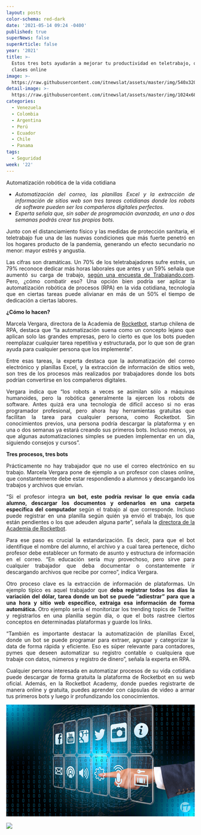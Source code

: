 ```yaml
---
layout: posts
color-schema: red-dark
date: '2021-05-14 09:24 -0400'
published: true
superNews: false
superArticle: false
year: '2021'
title: >-
  Estos tres bots ayudarán a mejorar tu productividad en teletrabajo, oficina y
  clases online
image: >-
  https://raw.githubusercontent.com/itnewslat/assets/master/img/540x320/Bots-p.jpg
detail-image: >-
  https://raw.githubusercontent.com/itnewslat/assets/master/img/1024x680/Bots-g.jpg
categories:
  - Venezuela
  - Colombia
  - Argentina
  - Perú
  - Ecuador
  - Chile
  - Panama
tags:
  - Seguridad
week: '22'
---
```

<p style="text-align: justify;">Automatización robótica de la vida cotidiana</p>
<p style="text-align: justify;"><strong></strong></p>

<ul style="text-align: justify;">
	<li><em>Automatización del correo, las planillas Excel y la extracción de información de sitios web son tres tareas cotidianas donde los robots de software pueden ser los compañeros digitales perfectos. </em></li>
	<li><em>Experta señala que, sin saber de programación avanzada, en una o dos semanas podrás crear tus propios bots.</em></li>
</ul>
<p style="text-align: justify;">Junto con el distanciamiento físico y las medidas de protección sanitaria, el teletrabajo fue una de las nuevas condiciones que más fuerte penetró en los hogares producto de la pandemia, generando un efecto secundario no menor: mayor estrés y angustia.</p>
<p style="text-align: justify;">Las cifras son dramáticas. Un 70% de los teletrabajadores sufre estrés, un 79% reconoce dedicar más horas laborales que antes y un 59% señala que aumentó su carga de trabajo, <a href="https://www.latercera.com/que-pasa/noticia/trabajar-desde-casa-no-era-lo-que-imaginabamos-70-de-los-teletrabajadores-en-chile-sufre-estres/AQCAVIMUXFFNPDBTUSV5Q7ZBOI/">según una encuesta de Trabajando.com</a>. Pero, ¿cómo combatir eso? Una opción bien podría ser aplicar la automatización robótica de procesos (RPA) en la vida cotidiana, tecnología que en ciertas tareas puede alivianar en más de un 50% el tiempo de dedicación a ciertas labores.</p>
<p style="text-align: justify;"><strong>¿Cómo lo hacen?</strong></p>
<p style="text-align: justify;">Marcela Vergara, directora de la Academia de <a href="https://rocketbot.co/#!/">Rocketbot</a>, startup chilena de RPA, destaca que “la automatización suena como un concepto lejano que aplican solo las grandes empresas, pero lo cierto es que los bots pueden reemplazar cualquier tarea repetitiva y estructurada, por lo que son de gran ayuda para cualquier persona que los implemente”.</p>
<p style="text-align: justify;">Entre esas tareas, la experta destaca que la automatización del correo electrónico y planillas Excel, y la extracción de información de sitios web, son tres de los procesos más realizados por trabajadores donde los bots podrían convertirse en los compañeros digitales.</p>
<p style="text-align: justify;">Vergara indica que “los robots a veces se asimilan sólo a máquinas humanoides, pero la robótica generalmente la ejercen los robots de software. Antes quizá era una tecnología de difícil acceso si no eras programador profesional, pero ahora hay herramientas gratuitas que facilitan la tarea para cualquier persona, como Rocketbot. Sin conocimientos previos, una persona podría descargar la plataforma y en una o dos semanas ya estará creando sus primeros bots. Incluso menos, ya que algunas automatizaciones simples se pueden implementar en un día, siguiendo consejos y cursos”.</p>
<p style="text-align: justify;"><strong>Tres procesos, tres bots</strong></p>
<p style="text-align: justify;">Prácticamente no hay trabajador que no use el correo electrónico en su trabajo. Marcela Vergara pone de ejemplo a un profesor con clases online, que constantemente debe estar respondiendo a alumnos y descargando los trabajos y archivos que envían.</p>
<p style="text-align: justify;">“Si el profesor integra <strong>un bot, este podría revisar lo que envía cada alumno, descargar los documentos y ordenarlos en una carpeta específica del computador</strong> según el trabajo al que corresponde. Incluso puede registrar en una planilla según quién ya envió el trabajo, los que están pendientes o los que adeuden alguna parte”, señala la <a href="https://academy.rocketbot.co/">directora de la Academia de Rocketbot</a>.</p>
<p style="text-align: justify;">Para ese paso es crucial la estandarización. Es decir, para que el bot identifique el nombre del alumno, el archivo y a cual tarea pertenece, dicho profesor debe establecer un formato de asunto y estructura de información en el correo. “En educación sería muy provechoso, pero sirve para cualquier trabajador que deba documentar o constantemente ir descargando archivos que recibe por correo”, indica Vergara.</p>
<p style="text-align: justify;">Otro proceso clave es la extracción de información de plataformas. Un ejemplo típico es aquel trabajador que <strong>deba registrar todos los días la variación del dólar, tarea donde un bot se puede “adiestrar” para que a una hora y sitio web específico, extraiga esa información de forma automática. </strong>Otro ejemplo sería el monitorizar los trending topics de Twitter y registrarlos en una planilla según día, o que el bots rastree ciertos conceptos en determinadas plataformas y guarde los links.</p>
<p style="text-align: justify;">“También es importante destacar la automatización de planillas Excel, donde un bot se puede programar para extraer, agrupar y categorizar la data de forma rápida y eficiente. Eso es súper relevante para contadores, pymes que deseen automatizar su registro contable o cualquiera que trabaje con datos, números y registro de dinero”, señala la experta en RPA.</p>
<p style="text-align: justify;">Cualquier persona interesada en automatizar procesos de su vida cotidiana puede descargar de forma gratuita la plataforma de Rocketbot en su web oficial. Además, en la Rocketbot Academy, donde puedes registrarte de manera online y gratuita, puedes aprender con cápsulas de video a armar tus primeros bots y luego ir profundizando los conocimientos.</p>

![](https://raw.githubusercontent.com/itnewslat/assets/master/img/540x320/Bots-p.jpg)

<img src="https://tracker.metricool.com/c3po.jpg?hash=56f88a41e39ab42c063cc51676587a04"/>
